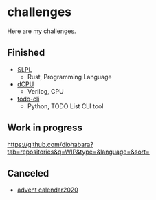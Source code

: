 # challenges

Here are my challenges.

## Finished

- [SLPL](https://github.com/diohabara/SLPL)
    - Rust, Programming Language
- [dCPU](https://github.com/diohabara/dCPU)
    - Verilog, CPU
- [todo-cli](https://github.com/diohabara/todo-cli)
    - Python, TODO List CLI tool

## Work in progress

<https://github.com/diohabara?tab=repositories&q=WIP&type=&language=&sort=>

## Canceled

- [advent calendar2020](https://diohabara.github.io/challenges/advent-calendar2020/)


